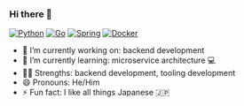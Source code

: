 ### Hi there 👋

[![Python](https://img.shields.io/badge/Python%20expert-1e415e?style=flat-square&labelColor=1e415e&logo=python&logoColor=ffdd54)][python-home]
[![Go](https://img.shields.io/badge/Go%20learner-007d9c.svg?style=flat-square&labelColor=007d9c&logo=go&logoColor=white)][golang-home]
[![Spring](https://img.shields.io/badge/Spring%20learner-%236DB33F.svg?style=flat-square&logo=spring&logoColor=white)][spring-home]
[![Docker](https://img.shields.io/badge/Docker%20advocate-2496ed.svg?style=flat-square&labelColor=2496ed&logo=docker&logoColor=white)][docker-home]

- 🔭 I’m currently working on: backend development
- 🌱 I’m currently learning: microservice architecture :computer:
- 💪🏼 Strengths: backend development, tooling development
- 😄 Pronouns: He/Him 
- ⚡ Fun fact: I like all things Japanese :jp:

[python-home]: https://www.python.org/
[golang-home]: https://go.dev/
[spring-home]: https://spring.io/
[docker-home]: https://www.docker.com/

<!--

Here are some ideas to get you started:

- 🔭 I’m currently working on ...
- 🌱 I’m currently learning ...
- 👯 I’m looking to collaborate on ...
- 🤔 I’m looking for help with ...
- 💬 Ask me about ...
- 📫 How to reach me: ...
- 😄 Pronouns: ...
- ⚡ Fun fact: ...
-->

